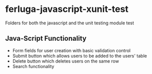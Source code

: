 # ferluga-javascript-xunit-test
Folders for both the javascript and the unit testing module test

## Java-Script Functionality
- Form fields for user creation with basic validation control
- Submit button which allows users to be added to the users' table
- Delete button which deletes users on the same row
- Search functionality